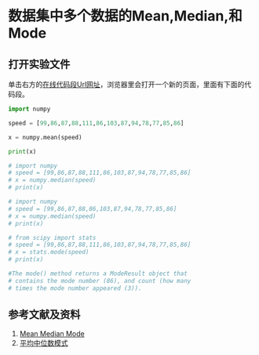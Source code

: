 # 数据集中多个数据的Mean,Median,和Mode

## 打开实验文件

单击右方的[在线代码段Url网址](http://www.pythontutor.com/visualize.html#code=import%20numpy%0A%0Aspeed%20%3D%20%5B99,86,87,88,111,86,103,87,94,78,77,85,86%5D%0A%0Ax%20%3D%20numpy.mean%28speed%29%0A%0Aprint%28x%29%0A%0A%23%20import%20numpy%0A%23%20speed%20%3D%20%5B99,86,87,88,111,86,103,87,94,78,77,85,86%5D%0A%23%20x%20%3D%20numpy.median%28speed%29%0A%23%20print%28x%29%0A%0A%23%20import%20numpy%0A%23%20speed%20%3D%20%5B99,86,87,88,86,103,87,94,78,77,85,86%5D%0A%23%20x%20%3D%20numpy.median%28speed%29%0A%23%20print%28x%29%0A%0A%23%20from%20scipy%20import%20stats%0A%23%20speed%20%3D%20%5B99,86,87,88,111,86,103,87,94,78,77,85,86%5D%0A%23%20x%20%3D%20stats.mode%28speed%29%0A%23%20print%28x%29%0A%0A%23The%20mode%28%29%20method%20returns%20a%20ModeResult%20object%20that%20%0A%23%20contains%20the%20mode%20number%20%2886%29,%20and%20count%20%28how%20many%0A%23%20times%20the%20mode%20number%20appeared%20%283%29%29.%0A%0A&cumulative=false&heapPrimitives=nevernest&mode=edit&origin=opt-frontend.js&py=py3anaconda&rawInputLstJSON=%5B%5D&textReferences=false)，浏览器里会打开一个新的页面，里面有下面的代码段。

```python
import numpy

speed = [99,86,87,88,111,86,103,87,94,78,77,85,86]

x = numpy.mean(speed)

print(x)

# import numpy
# speed = [99,86,87,88,111,86,103,87,94,78,77,85,86]
# x = numpy.median(speed)
# print(x)

# import numpy
# speed = [99,86,87,88,86,103,87,94,78,77,85,86]
# x = numpy.median(speed)
# print(x)

# from scipy import stats
# speed = [99,86,87,88,111,86,103,87,94,78,77,85,86]
# x = stats.mode(speed)
# print(x)

#The mode() method returns a ModeResult object that 
# contains the mode number (86), and count (how many
# times the mode number appeared (3)).
```

## 参考文献及资料

1. [Mean Median Mode](https://www.w3schools.com/python/python_ml_mean_median_mode.asp)
2. [平均中位数模式](https://www.w3school.com.cn/python/python_ml_mean_median_mode.asp)


